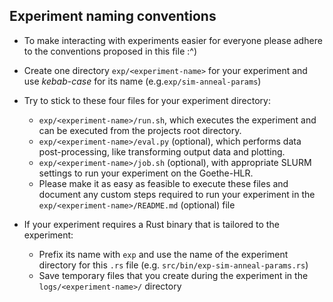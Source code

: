 ## Experiment naming conventions

- To make interacting with experiments easier for everyone please adhere to the conventions proposed in this file
:^)


- Create one directory `exp/<experiment-name>` for your experiment and use *kebab-case* for its name
(e.g.`exp/sim-anneal-params`)


- Try to stick to these four files for your experiment directory:
  - `exp/<experiment-name>/run.sh`, which executes the experiment and can be executed from the projects root
  directory.
  - `exp/<experiment-name>/eval.py` (optional), which performs data post-processing, like transforming output
  data and plotting.
  - `exp/<experiment-name>/job.sh` (optional), with appropriate SLURM settings to run your experiment on the
  Goethe-HLR.
  - Please make it as easy as feasible to execute these files and document any custom steps required to run your
    experiment in the `exp/<experiment-name>/README.md` (optional) file
  

- If your experiment requires a Rust binary that is tailored to the experiment:
  - Prefix its name with `exp` and use the name of the experiment directory for this `.rs` file
  (e.g. `src/bin/exp-sim-anneal-params.rs`)
  - Save temporary files that you create during the experiment in the `logs/<experiment-name>/` directory
